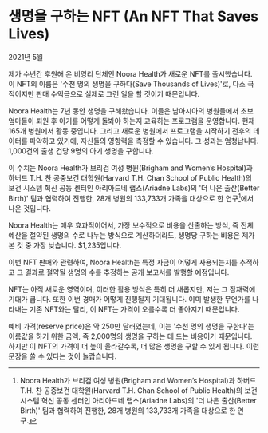 # 생명을 구하는 NFT (An NFT That Saves Lives)

2021년 5월

제가 수년간 후원해 온 비영리 단체인 Noora Health가 새로운 NFT를 출시했습니다. 이 NFT의 이름은 '수천 명의 생명을 구하다(Save Thousands of Lives)'로, 다소 극적이지만 판매 수익금으로 실제로 그런 일을 할 것이기 때문입니다.

Noora Health는 7년 동안 생명을 구해왔습니다. 이들은 남아시아의 병원들에서 초보 엄마들이 퇴원 후 아기를 어떻게 돌봐야 하는지 교육하는 프로그램을 운영합니다. 현재 165개 병원에서 활동 중입니다. 그리고 새로운 병원에서 프로그램을 시작하기 전후의 데이터를 파악하고 있기에, 자신들의 영향력을 측정할 수 있습니다. 그 성과는 엄청납니다. 1,000건의 출생 건당 9명의 아기 생명을 구합니다.

이 수치는 Noora Health가 브리검 여성 병원(Brigham and Women’s Hospital)과 하버드 T.H. 찬 공중보건 대학원(Harvard T.H. Chan School of Public Health)의 보건 시스템 혁신 공동 센터인 아리아드네 랩스(Ariadne Labs)의 '더 나은 출산(Better Birth)' 팀과 협력하여 진행한, 28개 병원의 133,733개 가족을 대상으로 한 연구[^1]에서 나온 것입니다.

Noora Health는 매우 효과적이어서, 가장 보수적으로 비용을 산출하는 방식, 즉 전체 예산을 절약된 생명의 수로 나누는 방식으로 계산하더라도, 생명당 구하는 비용은 제가 본 것 중 가장 낮습니다. $1,235입니다.

이번 NFT 판매와 관련하여, Noora Health는 특정 자금이 어떻게 사용되는지를 추적하고 그 결과로 절약될 생명의 수를 추정하는 공개 보고서를 발행할 예정입니다.

NFT는 아직 새로운 영역이며, 이러한 활용 방식은 특히 더 새롭지만, 저는 그 잠재력에 기대가 큽니다. 또한 이번 경매가 어떻게 진행될지 기대됩니다. 이미 발생한 무언가를 나타내는 기존 NFT와는 달리, 이 NFT는 가격이 오를수록 더 좋아지기 때문입니다.

예비 가격(reserve price)은 약 250만 달러였는데, 이는 '수천 명의 생명을 구한다'는 이름값을 하기 위한 금액, 즉 2,000명의 생명을 구하는 데 드는 비용이기 때문입니다. 하지만 이 NFT의 가격이 더 높이 올라갈수록, 더 많은 생명을 구할 수 있게 됩니다. 이런 문장을 쓸 수 있다는 것이 놀랍습니다.

[^1]: Noora Health가 브리검 여성 병원(Brigham and Women’s Hospital)과 하버드 T.H. 찬 공중보건 대학원(Harvard T.H. Chan School of Public Health)의 보건 시스템 혁신 공동 센터인 아리아드네 랩스(Ariadne Labs)의 '더 나은 출산(Better Birth)' 팀과 협력하여 진행한, 28개 병원의 133,733개 가족을 대상으로 한 연구.